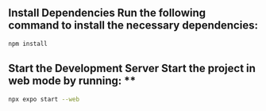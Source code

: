 ## Install Dependencies Run the following command to install the necessary dependencies: 
  ```bash
npm install
 ```
## Start the Development Server Start the project in web mode by running: **
  ```bash
npx expo start --web
 ```
